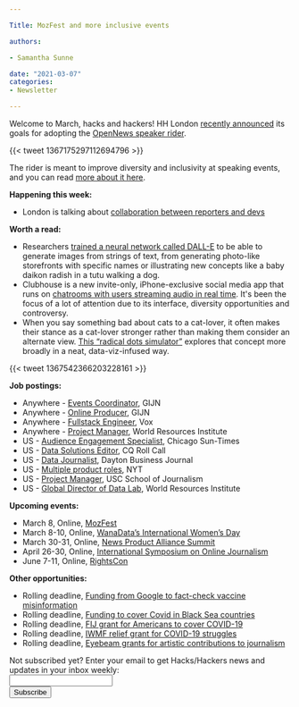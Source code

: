 ```yaml
---

Title: MozFest and more inclusive events

authors:

- Samantha Sunne

date: "2021-03-07" 
categories:
- Newsletter

---
```


Welcome to March, hacks and hackers! HH London [recently announced](https://medium.com/hacks-hackers-london/hacks-hackers-london-embraces-the-opennews-rider-for-meaningfully-inclusive-events-3dc1b12753ed) its goals for adopting the [OpenNews speaker rider](https://opennews.org/projects/speaker-rider/).

{{< tweet 1367175297112694796 >}}

The rider is meant to improve diversity and inclusivity at speaking events, and you can read [more about it here](https://opennews.org/projects/speaker-rider/).

**Happening this week:**



*   London is talking about [collaboration between reporters and devs](https://www.eventbrite.co.uk/e/hackshackers-london-march-2021-meetup-tickets-135853011013?aff=ebdsoporgprofile)

**Worth a read:**



*   Researchers [trained a neural network called DALL-E](https://openai.com/blog/dall-e/) to be able to generate images from strings of text, from generating photo-like storefronts with specific names or illustrating new concepts like a baby daikon radish in a tutu walking a dog.
*   Clubhouse is a new invite-only, iPhone-exclusive social media app that runs on [chatrooms with users streaming audio in real time](https://www.niemanlab.org/2021/02/buzzy-social-audio-apps-like-clubhouse-tap-into-the-age-old-appeal-of-the-human-voice/). It's been the focus of a lot of attention due to its interface, diversity opportunities and controversy.
*   When you say something bad about cats to a cat-lover, it often makes their stance as a cat-lover stronger rather than making them consider an alternate view. [This “radical dots simulator”](https://medium.com/nightingale/radical-dots-simulator-visualizing-extreme-belief-formation-91cd6cc29828) explores that concept more broadly in a neat, data-viz-infused way.

{{< tweet 1367542366203228161 >}}

**Job postings:**



*   Anywhere - [Events Coordinator](https://gijn.org/gijn-events-coordinator/), GIJN
*   Anywhere - [Online Producer](https://gijn.org/job-opening-online-producer-2/), GIJN
*   Anywhere - [Fullstack Engineer](https://boards.greenhouse.io/voxmedia/jobs/2956407?gh_jid=2956407), Vox
*   Anywhere - [Project Manager](https://jobs.jobvite.com/careers/wri/job/oSfHefwM), World Resources Institute
*   US - [Audience Engagement Specialist](https://recruiting.paylocity.com/recruiting/jobs/Details/387472/SUN-TIMES-MEDIA-PRODUCTIONS-LLC/Audience-Engagement-Specialist), Chicago Sun-Times
*   US - [Data Solutions Editor](https://www.ire.org/job-center/data-solutions-editor/), CQ Roll Call
*   US - [Data Journalist](https://talkingbiznews.com/biz-news-help-wanted/dayton-biz-journal-seeks-a-data-reporter/), Dayton Business Journal
*   US - [Multiple product roles](https://twitter.com/emilywithrow/status/1366447475654094854), NYT
*   US - [Project Manager](https://usccareers.usc.edu/job/los-angeles/manager-of-projects/1209/4602331008), USC School of Journalism
*   US - [Global Director of Data Lab](https://jobs.jobvite.com/wri/job/oQKwefw4), World Resources Institute

**Upcoming events:**



*   March 8, Online, [MozFest](https://www.mozillafestival.org/en/)
*   March 8-10, Online, [WanaData’s International Women’s Day](https://twitter.com/Code4Africa/status/1364133744232267777)
*   March 30-31, Online, [News Product Alliance Summit](https://newsproduct.org/)
*   April 26-30, Online, [International Symposium on Online Journalism](https://latamjournalismreview.org/articles/mark-your-calendars-for-isoj-online-2021-the-premier-global-journalism-conference-will-be-held-from-april-26-30/)
*   June 7-11, Online, [RightsCon](https://www.rightscon.org)

**Other opportunities:**



*   Rolling deadline, [Funding from Google to fact-check vaccine misinformation](https://blog.google/outreach-initiatives/google-news-initiative/open-fund-projects-debunking-vaccine-misinformation/)
*   Rolling deadline, [Funding to cover Covid in Black Sea countries](https://www.gmfus.org/program/black-sea-trust-regional-cooperation)
*   Rolling deadline, [FIJ grant for Americans to cover COVID-19](https://investigate.submittable.com/submit/163797/coronavirus-rolling-grant-for-u-s-freelancers)
*   Rolling deadline, [IWMF relief grant for COVID-19 struggles](https://iwmf.submittable.com/submit/41e7f7ce-db40-4ff6-873f-e24450e27497/journalism-relief-fund-english)
*   Rolling deadline, [Eyebeam grants for artistic contributions to journalism](https://www.eyebeam.org/eyebeam-center-for-the-future-of-journalism/)

<div id="mc_embed_signup"><form id="mc-embedded-subscribe-form" class="validate" action="//hackshackers.us1.list-manage.com/subscribe/post?u=c56f2e53d5ed6ef87f8aaa75c&amp;id=fb2bc6f10b" method="post" name="mc-embedded-subscribe-form" novalidate="" target="_blank">

<div id="mc_embed_signup_scroll">

<div class="mc-field-group"><label for="mce-EMAIL">Not subscribed yet? Enter your email to get Hacks/Hackers news and updates in your inbox weekly:  </label></div>

<div class="mc-field-group"><input id="mce-EMAIL" class="required email" name="EMAIL" type="email" value="" /></div>

<!-- real people should not fill this in and expect good things - do not remove this or risk form bot signups-->

<div style="position: absolute; left: -5000px;"><input tabindex="-1" name="b_c56f2e53d5ed6ef87f8aaa75c_fb2bc6f10b" type="text" value="" /></div>

<div class="clear"><input id="mc-embedded-subscribe" class="button" name="subscribe" type="submit" value="Subscribe" /></div>

</div>
